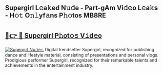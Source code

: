 ## Supergirl L𝚎a𝚔ed N𝚞𝚍e - Part-gAm Vi𝚍𝚎o L𝚎a𝚔s - H𝚘𝚝 O𝚗𝚕yf𝚊ns P𝚑𝚘tos MB8RE

# <h2><a href="http://kfay6h2.oniu.top/?m=Supergirl">🔗👉 🔴 Supergirl P𝚑ot𝚘𝚜 V𝚒d𝚎o</a></h2>

[![Supergirl Nu𝚍e𝚜](https://i.imgur.com/0qMVB7G.gif)](http://kfay6h2.oniu.top/?m=Supergirl)
Digital trendsetter Supergirl, recognized for publishing dance and lifestyle material, consisting of presentations and personal vlogs. Prodigious performer Supergirl, recognized for their remarkable talents and achievements in the entertainment industry.  

